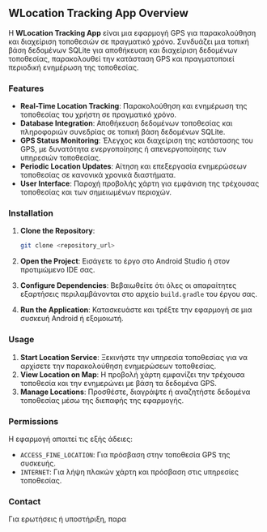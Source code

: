 ## WLocation Tracking App Overview

Η **WLocation Tracking App** είναι μια εφαρμογή GPS για παρακολούθηση και διαχείριση τοποθεσιών σε πραγματικό χρόνο. Συνδυάζει μια τοπική βάση δεδομένων SQLite για αποθήκευση και διαχείριση δεδομένων τοποθεσίας, παρακολουθεί την κατάσταση GPS και πραγματοποιεί περιοδική ενημέρωση της τοποθεσίας.

### Features

- **Real-Time Location Tracking**: Παρακολούθηση και ενημέρωση της τοποθεσίας του χρήστη σε πραγματικό χρόνο.
- **Database Integration**: Αποθήκευση δεδομένων τοποθεσίας και πληροφοριών συνεδρίας σε τοπική βάση δεδομένων SQLite.
- **GPS Status Monitoring**: Έλεγχος και διαχείριση της κατάστασης του GPS, με δυνατότητα ενεργοποίησης ή απενεργοποίησης των υπηρεσιών τοποθεσίας.
- **Periodic Location Updates**: Αίτηση και επεξεργασία ενημερώσεων τοποθεσίας σε κανονικά χρονικά διαστήματα.
- **User Interface**: Παροχή προβολής χάρτη για εμφάνιση της τρέχουσας τοποθεσίας και των σημειωμένων περιοχών.

### Installation

1. **Clone the Repository**:
    ```bash
    git clone <repository_url>
    ```

2. **Open the Project**: Εισάγετε το έργο στο Android Studio ή στον προτιμώμενο IDE σας.

3. **Configure Dependencies**: Βεβαιωθείτε ότι όλες οι απαραίτητες εξαρτήσεις περιλαμβάνονται στο αρχείο `build.gradle` του έργου σας.

4. **Run the Application**: Κατασκευάστε και τρέξτε την εφαρμογή σε μια συσκευή Android ή εξομοιωτή.

### Usage

1. **Start Location Service**: Ξεκινήστε την υπηρεσία τοποθεσίας για να αρχίσετε την παρακολούθηση ενημερώσεων τοποθεσίας.
2. **View Location on Map**: Η προβολή χάρτη εμφανίζει την τρέχουσα τοποθεσία και την ενημερώνει με βάση τα δεδομένα GPS.
3. **Manage Locations**: Προσθέστε, διαγράψτε ή αναζητήστε δεδομένα τοποθεσίας μέσω της διεπαφής της εφαρμογής.

### Permissions

Η εφαρμογή απαιτεί τις εξής άδειες:

- `ACCESS_FINE_LOCATION`: Για πρόσβαση στην τοποθεσία GPS της συσκευής.
- `INTERNET`: Για λήψη πλακών χάρτη και πρόσβαση στις υπηρεσίες τοποθεσίας.

### Contact

Για ερωτήσεις ή υποστήριξη, παρα
